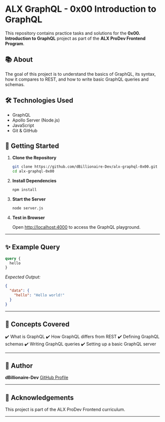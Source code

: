 # ALX GraphQL - 0x00 Introduction to GraphQL

This repository contains practice tasks and solutions for the **0x00. Introduction to GraphQL** project as part of the **ALX ProDev Frontend Program**.

## 📚 About

The goal of this project is to understand the basics of GraphQL, its syntax, how it compares to REST, and how to write basic GraphQL queries and schemas.

## 🛠️ Technologies Used

* GraphQL
* Apollo Server (Node.js)
* JavaScript
* Git & GitHub


## 🚀 Getting Started

1. **Clone the Repository**

   ```bash
   git clone https://github.com/dBillionaire-Dev/alx-graphql-0x00.git
   cd alx-graphql-0x00
   ```

2. **Install Dependencies**

   ```bash
   npm install
   ```

3. **Start the Server**

   ```bash
   node server.js
   ```

4. **Test in Browser**

   Open [http://localhost:4000](http://localhost:4000) to access the GraphQL playground.

---

## ✨ Example Query

```graphql
query {
  hello
}
```

*Expected Output:*

```json
{
  "data": {
    "hello": "Hello world!"
  }
}
```

---

## 🧠 Concepts Covered

✔️ What is GraphQL
✔️ How GraphQL differs from REST
✔️ Defining GraphQL schemas
✔️ Writing GraphQL queries
✔️ Setting up a basic GraphQL server

---

## 🤝 Author

**dBillionaire-Dev**
[GitHub Profile](https://github.com/dBillionaire-Dev)

---

## 📢 Acknowledgements

This project is part of the ALX ProDev Frontend curriculum.

---
